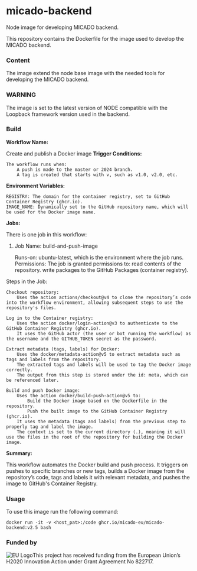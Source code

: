 # micado-backend
Node image for developing MICADO backend.

This repository contains the Dockerfile for the image used to develop the MICADO backend.

### Content
The image extend the node base image with the needed tools for developing the MICADO backend.

### WARNING
The image is set to the latest version of NODE compatible with the Loopback framework version used in the backend.

### Build
**Workflow Name:**

Create and publish a Docker image
__Trigger Conditions:__

    The workflow runs when:
        A push is made to the master or 2024 branch.
        A tag is created that starts with v, such as v1.0, v2.0, etc.

**Environment Variables:**

    REGISTRY: The domain for the container registry, set to GitHub Container Registry (ghcr.io).
    IMAGE_NAME: Dynamically set to the GitHub repository name, which will be used for the Docker image name.

**Jobs:**

There is one job in this workflow:
1. Job Name: build-and-push-image

    Runs-on: ubuntu-latest, which is the environment where the job runs.
    Permissions:
        The job is granted permissions to:
            read contents of the repository.
            write packages to the GitHub Packages (container registry).

Steps in the Job:

    Checkout repository:
        Uses the action actions/checkout@v4 to clone the repository’s code into the workflow environment, allowing subsequent steps to use the repository's files.

    Log in to the Container registry:
        Uses the action docker/login-action@v3 to authenticate to the GitHub Container Registry (ghcr.io).
        It uses the GitHub actor (the user or bot running the workflow) as the username and the GITHUB_TOKEN secret as the password.

    Extract metadata (tags, labels) for Docker:
        Uses the docker/metadata-action@v5 to extract metadata such as tags and labels from the repository.
        The extracted tags and labels will be used to tag the Docker image correctly.
        The output from this step is stored under the id: meta, which can be referenced later.

    Build and push Docker image:
        Uses the action docker/build-push-action@v5 to:
            Build the Docker image based on the Dockerfile in the repository.
            Push the built image to the GitHub Container Registry (ghcr.io).
        It uses the metadata (tags and labels) from the previous step to properly tag and label the image.
        The context is set to the current directory (.), meaning it will use the files in the root of the repository for building the Docker image.

**Summary:**

This workflow automates the Docker build and push process. It triggers on pushes to specific branches or new tags, builds a Docker image from the repository’s code, tags and labels it with relevant metadata, and pushes the image to GitHub's Container Registry.

### Usage
To use this image run the following command:

``
docker run -it -v <host_pat>:/code ghcr.io/micado-eu/micado-backend:v2.5 bash
``

### Funded by

![EU Logo](https://github.com/micado-eu/MICADO/blob/master/img/Flag_of_Europe.svg_.png)This project has received funding from the European Union’s H2020 Innovation Action under Grant Agreement No 822717.
